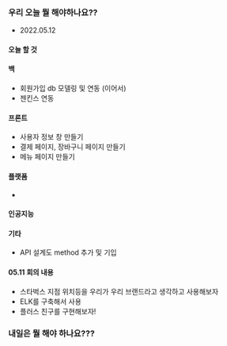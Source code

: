 
### 우리 오늘 뭘 해야하나요??

* 2022.05.12

#### 오늘 할 것

#### 백
* 회원가입 db 모델링 및 연동 (이어서)
* 젠킨스 연동

#### 프론트
* 사용자 정보 창 만들기
* 결제 페이지, 장바구니 페이지 만들기
* 메뉴 페이지 만들기

#### 플랫폼
* 

#### 인공지능


#### 기타
* API 설계도 method 추가 및 기입

#### 05.11 회의 내용
* 스타벅스 지점 위치등을 우리가 우리 브랜드라고 생각하고 사용해보자
* ELK를 구축해서 사용
* 플러스 친구를 구현해보자!


### 내일은 뭘 해야 하나요???
